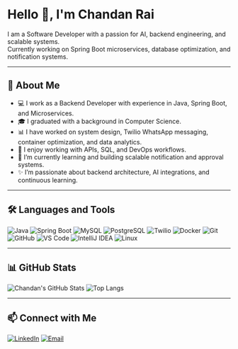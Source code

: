 # Hello 👋, I'm Chandan Rai

I am a Software Developer with a passion for AI, backend engineering, and scalable systems.  
Currently working on Spring Boot microservices, database optimization, and notification systems.

---

## 🚀 About Me

- 💻 I work as a Backend Developer with experience in Java, Spring Boot, and Microservices.
- 🎓 I graduated with a background in Computer Science.
- 📊 I have worked on system design, Twilio WhatsApp messaging, container optimization, and data analytics.
- 🔧 I enjoy working with APIs, SQL, and DevOps workflows.
- 🌱 I’m currently learning and building scalable notification and approval systems.
- ✨ I’m passionate about backend architecture, AI integrations, and continuous learning.

---

## 🛠️ Languages and Tools

![Java](https://img.shields.io/badge/Java-%23ED8B00.svg?&style=for-the-badge&logo=java&logoColor=white)
![Spring Boot](https://img.shields.io/badge/Spring%20Boot-%236DB33F.svg?&style=for-the-badge&logo=spring-boot&logoColor=white)
![MySQL](https://img.shields.io/badge/MySQL-%2300f.svg?&style=for-the-badge&logo=mysql&logoColor=white)
![PostgreSQL](https://img.shields.io/badge/PostgreSQL-%23336791.svg?&style=for-the-badge&logo=postgresql&logoColor=white)
![Twilio](https://img.shields.io/badge/Twilio-F22F46?style=for-the-badge&logo=twilio&logoColor=white)
![Docker](https://img.shields.io/badge/Docker-%230db7ed.svg?&style=for-the-badge&logo=docker&logoColor=white)
![Git](https://img.shields.io/badge/Git-%23F05033.svg?&style=for-the-badge&logo=git&logoColor=white)
![GitHub](https://img.shields.io/badge/GitHub-%23121011.svg?&style=for-the-badge&logo=github&logoColor=white)
![VS Code](https://img.shields.io/badge/VSCode-%23007ACC.svg?&style=for-the-badge&logo=visual-studio-code&logoColor=white)
![IntelliJ IDEA](https://img.shields.io/badge/IntelliJIDEA-%23000000.svg?&style=for-the-badge&logo=intellij-idea&logoColor=white)
![Linux](https://img.shields.io/badge/Linux-FCC624?style=for-the-badge&logo=linux&logoColor=black)

---

## 📊 GitHub Stats

![Chandan's GitHub Stats](https://github-readme-stats.vercel.app/api?username=chandan-codeprism&show_icons=true&theme=tokyonight)
![Top Langs](https://github-readme-stats.vercel.app/api/top-langs/?username=chandan-codeprism&layout=compact&theme=tokyonight)

---

## 📫 Connect with Me

[![LinkedIn](https://img.shields.io/badge/LinkedIn-blue?style=for-the-badge&logo=linkedin&logoColor=white)](https://www.linkedin.com/in/your-linkedin-id)
[![Email](https://img.shields.io/badge/Gmail-red?style=for-the-badge&logo=gmail&logoColor=white)](mailto:your@email.com)

